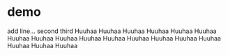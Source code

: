 # demo
add line...
second
third
Huuhaa
Huuhaa
Huuhaa
Huuhaa
Huuhaa
Huuhaa
Huuhaa
Huuhaa
Huuhaa
Huuhaa
Huuhaa
Huuhaa
Huuhaa
Huuhaa
Huuhaa
Huuhaa
Huuhaa
Huuhaa
